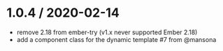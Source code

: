 
1.0.4 / 2020-02-14
==================

  * remove 2.18 from ember-try (v1.x never supported Ember 2.18)
  * add a component class for the dynamic template #7 from @mansona
